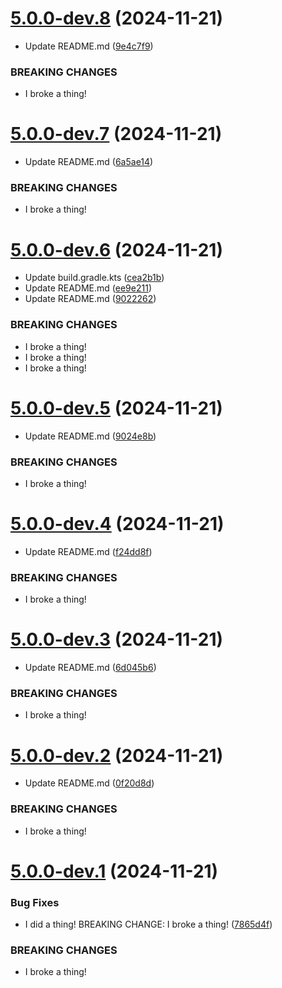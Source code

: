 # [5.0.0-dev.8](https://github.com/steel101/revanced-patches/compare/v5.0.0-dev.7...v5.0.0-dev.8) (2024-11-21)


* Update README.md ([9e4c7f9](https://github.com/steel101/revanced-patches/commit/9e4c7f9b5255d2885970a1a68895d1b2cb367521))


### BREAKING CHANGES

* I broke a thing!

# [5.0.0-dev.7](https://github.com/steel101/revanced-patches/compare/v5.0.0-dev.6...v5.0.0-dev.7) (2024-11-21)


* Update README.md ([6a5ae14](https://github.com/steel101/revanced-patches/commit/6a5ae145662e4335957595564f021014285ba098))


### BREAKING CHANGES

* I broke a thing!

# [5.0.0-dev.6](https://github.com/steel101/revanced-patches/compare/v5.0.0-dev.5...v5.0.0-dev.6) (2024-11-21)


* Update build.gradle.kts ([cea2b1b](https://github.com/steel101/revanced-patches/commit/cea2b1bf5d9a950f60f2e12a16ca9d6004f0196f))
* Update README.md ([ee9e211](https://github.com/steel101/revanced-patches/commit/ee9e2111e66b9c8cb0e30dcd8ad511068eed372c))
* Update README.md ([9022262](https://github.com/steel101/revanced-patches/commit/9022262367f542a6b2bbc29eebe502c81dd2760c))


### BREAKING CHANGES

* I broke a thing!
* I broke a thing!
* I broke a thing!

# [5.0.0-dev.5](https://github.com/steel101/revanced-patches/compare/v5.0.0-dev.4...v5.0.0-dev.5) (2024-11-21)


* Update README.md ([9024e8b](https://github.com/steel101/revanced-patches/commit/9024e8b8132654ce80c4ccd07085a00bf55b78e2))


### BREAKING CHANGES

* I broke a thing!

# [5.0.0-dev.4](https://github.com/steel101/revanced-patches/compare/v5.0.0-dev.3...v5.0.0-dev.4) (2024-11-21)


* Update README.md ([f24dd8f](https://github.com/steel101/revanced-patches/commit/f24dd8fc41d2c94b8b3eb28cf8717045c3a3d474))


### BREAKING CHANGES

* I broke a thing!

# [5.0.0-dev.3](https://github.com/steel101/revanced-patches/compare/v5.0.0-dev.2...v5.0.0-dev.3) (2024-11-21)


* Update README.md ([6d045b6](https://github.com/steel101/revanced-patches/commit/6d045b644d7d0f7352faf73d633b9404c3d3c313))


### BREAKING CHANGES

* I broke a thing!

# [5.0.0-dev.2](https://github.com/steel101/revanced-patches/compare/v5.0.0-dev.1...v5.0.0-dev.2) (2024-11-21)


* Update README.md ([0f20d8d](https://github.com/steel101/revanced-patches/commit/0f20d8d210cc62ca403cb5fe4235c9d7c8392aa8))


### BREAKING CHANGES

* I broke a thing!

# [5.0.0-dev.1](https://github.com/steel101/revanced-patches/compare/v4.16.1...v5.0.0-dev.1) (2024-11-21)


### Bug Fixes

* I did a thing!  BREAKING CHANGE: I broke a thing! ([7865d4f](https://github.com/steel101/revanced-patches/commit/7865d4f90217b6054c938ea77199d226c9f85a43))


### BREAKING CHANGES

* I broke a thing!
